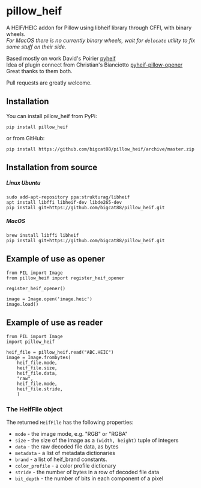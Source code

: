 # pillow_heif
A HEIF/HEIC addon for Pillow using libheif library through CFFI, with binary wheels.    
_For MacOS there is no currently binary wheels, wait for `delocate` utility to fix some stuff on their side._

Based mostly on work David's Poirier [pyheif](https://github.com/carsales/pyheif)    
Idea of plugin connect from Christian's Bianciotto [pyheif-pillow-opener](https://github.com/ciotto/pyheif-pillow-opener)  
Great thanks to them both.

Pull requests are greatly welcome.

## Installation
You can install pillow_heif from PyPi:

```pip install pillow_heif```

or from GitHub:

```pip install https://github.com/bigcat88/pillow_heif/archive/master.zip```

## Installation from source

##### Linux Ubuntu
```
sudo add-apt-repository ppa:strukturag/libheif
apt install libffi libheif-dev libde265-dev
pip install git+https://github.com/bigcat88/pillow_heif.git
```

##### MacOS
```
brew install libffi libheif
pip install git+https://github.com/bigcat88/pillow_heif.git
```

## Example of use as opener
```
from PIL import Image
from pillow_heif import register_heif_opener

register_heif_opener()

image = Image.open('image.heic')
image.load()
```

## Example of use as reader

```
from PIL import Image
import pillow_heif

heif_file = pillow_heif.read("ABC.HEIC")
image = Image.frombytes(
    heif_file.mode, 
    heif_file.size, 
    heif_file.data,
    "raw",
    heif_file.mode,
    heif_file.stride,
    )
```

### The HeifFile object

The returned `HeifFile` has the following properties:

* `mode` - the image mode, e.g. "RGB" or "RGBA"
* `size` - the size of the image as a `(width, height)` tuple of integers
* `data` - the raw decoded file data, as bytes
* `metadata` - a list of metadata dictionaries
* `brand` - a list of heif_brand constants.
* `color_profile` - a color profile dictionary
* `stride` - the number of bytes in a row of decoded file data
* `bit_depth` - the number of bits in each component of a pixel